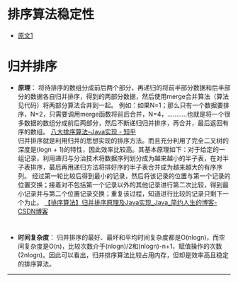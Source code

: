 # 排序算法稳定性
- [原文1](https://baike.baidu.com/item/%E6%8E%92%E5%BA%8F%E7%AE%97%E6%B3%95%E7%A8%B3%E5%AE%9A%E6%80%A7)

# 归并排序
- **原理**：
将待排序的数组分成前后两个部分，再递归的将前半部分数据和后半部分的数据各自归并排序，得到的两部分数据，然后使用merge合并算法（算法见代码）将两部分算法合并到一起。 例如：如果N=1；那么只有一个数据要排序，N=2，只需要调用merge函数将前后合并，N=4，...........也就是将一个很多数据的数组分成前后两部分，然后不断递归归并排序，再合并，最后返回有序的数组。
[八大排序算法–Java实现 - 知乎](https://zhuanlan.zhihu.com/p/34168443)
<br >归并排序就是利用归并的思想实现的排序方法。而且充分利用了完全二叉树的深度是(logn + 1)的特性，因此效率比较高。其基本原理如下：对于给定的一组记录，利用递归与分治技术将数据序列划分成为越来越小的半子表，在对半子表排序，最后再用递归方法将排好序的半子表合并成为越来越大的有序序列。 
经过第一轮比较后得到最小的记录，然后将该记录的位置与第一个记录的位置交换；接着对不包括第一个记录以外的其他记录进行第二次比较，得到最小记录并与第二个位置记录交换；重复该过程，知道进行比较的记录只剩下一个为止。
[【排序算法】归并排序原理及Java实现_Java_简约人生的博客-CSDN博客](https://blog.csdn.net/jianyuerensheng/article/details/51262984)

#
- **时间复杂度**：
归并排序的最好、最坏和平均时间复杂度都是O(nlogn)，而空间复杂度是O(n)，比较次数介于(nlogn)/2和(nlogn)-n+1，赋值操作的次数 (2nlogn)。因此可以看出，归并排序算法比较占用内存，但却是效率高且稳定的排序算法。

---